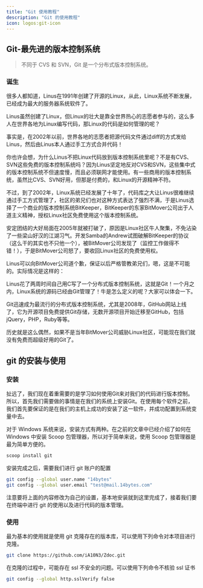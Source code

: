 ```yaml
---
title: "Git 使用教程"
description: "Git 的使用教程"
icon: logos:git-icon
---
```


## Git-最先进的版本控制系统

> 不同于 CVS 和 SVN，Git 是一个分布式版本控制系统。

### 诞生

很多人都知道，Linus在1991年创建了开源的Linux，从此，Linux系统不断发展，已经成为最大的服务器系统软件了。

Linus虽然创建了Linux，但Linux的壮大是靠全世界热心的志愿者参与的，这么多人在世界各地为Linux编写代码，那Linux的代码是如何管理的呢？

事实是，在2002年以前，世界各地的志愿者把源代码文件通过diff的方式发给Linus，然后由Linus本人通过手工方式合并代码！

你也许会想，为什么Linus不把Linux代码放到版本控制系统里呢？不是有CVS、SVN这些免费的版本控制系统吗？因为Linus坚定地反对CVS和SVN，这些集中式的版本控制系统不但速度慢，而且必须联网才能使用。有一些商用的版本控制系统，虽然比CVS、SVN好用，但那是付费的，和Linux的开源精神不符。

不过，到了2002年，Linux系统已经发展了十年了，代码库之大让Linus很难继续通过手工方式管理了，社区的弟兄们也对这种方式表达了强烈不满，于是Linus选择了一个商业的版本控制系统BitKeeper，BitKeeper的东家BitMover公司出于人道主义精神，授权Linux社区免费使用这个版本控制系统。

安定团结的大好局面在2005年就被打破了，原因是Linux社区牛人聚集，不免沾染了一些梁山好汉的江湖习气。开发Samba的Andrew试图破解BitKeeper的协议（这么干的其实也不只他一个），被BitMover公司发现了（监控工作做得不错！），于是BitMover公司怒了，要收回Linux社区的免费使用权。

Linus可以向BitMover公司道个歉，保证以后严格管教弟兄们，嗯，这是不可能的。实际情况是这样的：

Linus花了两周时间自己用C写了一个分布式版本控制系统，这就是Git！一个月之内，Linux系统的源码已经由Git管理了！牛是怎么定义的呢？大家可以体会一下。

Git迅速成为最流行的分布式版本控制系统，尤其是2008年，GitHub网站上线了，它为开源项目免费提供Git存储，无数开源项目开始迁移至GitHub，包括jQuery，PHP，Ruby等等。

历史就是这么偶然，如果不是当年BitMover公司威胁Linux社区，可能现在我们就没有免费而超级好用的Git了。

## git 的安装与使用

### 安装

扯远了，我们现在着重需要的是学习如何使用Git来对我们的代码进行版本控制。所以，首先我们需要做的事情是在我们的系统上安装Git。在使用每个软件之前，我们首先要保证的是在我们的主机上成功的安装了这一软件，并成功配置到系统变量中去。

对于 Windows 系统来说，安装方式有两种。在之前的文章中已经介绍了如何在 Windows 中安装 Scoop 包管理器，所以对于简单来说，使用 Scoop 包管理器是最为简单方便的。

```bash
scoop install git
```

安装完成之后，需要我们进行 git 账户的配置

```bash
git config --global user.name "14bytes"
git config --global user.email "test@mail.14bytes.com"
```

注意要将上面的内容修改为自己的设置，基本地安装就到这里完成了，接着我们要在终端中进行 git 的使用以及进行代码的版本管理。

### 使用

最为基本的使用就是使用 git 克隆存在的版本库，可以使用下列命令对本项目进行克隆。

```bash
git clone https://github.com/iA10N3/Zdoc.git
```

在克隆的过程中，可能存在 ssl 不安全的问题。可以使用下列命令不核验 ssl 证书

```bash
git config --global http.sslVerify false
```
